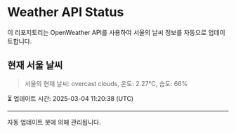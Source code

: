 
# Weather API Status

이 리포지토리는 OpenWeather API를 사용하여 서울의 날씨 정보를 자동으로 업데이트합니다.

## 현재 서울 날씨
> 서울의 현재 날씨: overcast clouds, 온도: 2.27°C, 습도: 66%

⏳ 업데이트 시간: 2025-03-04 11:20:38 (UTC)

---
자동 업데이트 봇에 의해 관리됩니다.
